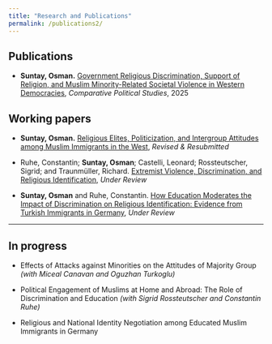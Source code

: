 ```yaml
---
title: "Research and Publications"
permalink: /publications2/
---
```


## Publications

- **Suntay, Osman.** [Government Religious Discrimination, Support of Religion, and Muslim Minority-Related Societal Violence in Western Democracies](https://journals.sagepub.com/doi/10.1177/00104140241252077), *Comparative Political Studies*, 2025


## Working papers

- **Suntay, Osman.** [Religious Elites, Politicization, and Intergroup Attitudes among Muslim Immigrants in the West](https://osf.io/preprints/osf/xp25n_v1), *Revised & Resubmitted*

- Ruhe, Constantin; **Suntay, Osman**; Castelli, Leonard; Rossteutscher, Sigrid; and Traunmüller, Richard. [Extremist Violence, Discrimination, and Religious Identification](https://osf.io/preprints/osf/b6yzv_v2), *Under Review*

- **Suntay, Osman** and Ruhe, Constantin. [How Education Moderates the Impact of Discrimination on Religious Identification: Evidence from Turkish Immigrants in Germany](https://osf.io/preprints/osf/dwub3_v1), *Under Review*

---

## In progress

- Effects of Attacks against Minorities on the Attitudes of Majority Group *(with Miceal Canavan and Oguzhan Turkoglu)*

- Political Engagement of Muslims at Home and Abroad: The Role of Discrimination and Education *(with Sigrid Rossteutscher and Constantin Ruhe)*

- Religious and National Identity Negotiation among Educated Muslim Immigrants in Germany

